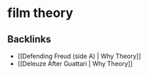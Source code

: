 # film theory



## Backlinks

-   [[Defending Freud (side A) | Why Theory]]
-   [[Deleuze After Guattari | Why Theory]]
